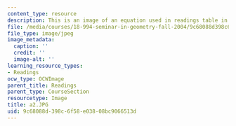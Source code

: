 ```yaml
---
content_type: resource
description: This is an image of an equation used in readings table in 13th row.
file: /media/courses/18-994-seminar-in-geometry-fall-2004/9c68088d398c6f58e03808bc9066513d_a2.JPG
file_type: image/jpeg
image_metadata:
  caption: ''
  credit: ''
  image-alt: ''
learning_resource_types:
- Readings
ocw_type: OCWImage
parent_title: Readings
parent_type: CourseSection
resourcetype: Image
title: a2.JPG
uid: 9c68088d-398c-6f58-e038-08bc9066513d
---
```

